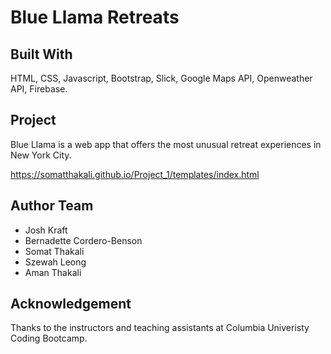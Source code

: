 # Blue Llama Retreats

## Built With
HTML, CSS, Javascript, Bootstrap, Slick, Google Maps API, Openweather API, Firebase.

## Project
Blue Llama is a web app that offers the most unusual retreat experiences in New York City. 

https://somatthakali.github.io/Project_1/templates/index.html

## Author Team
- Josh Kraft
- Bernadette Cordero-Benson
- Somat Thakali
- Szewah Leong
- Aman Thakali

## Acknowledgement
Thanks to the instructors and teaching assistants at Columbia Univeristy Coding Bootcamp.
